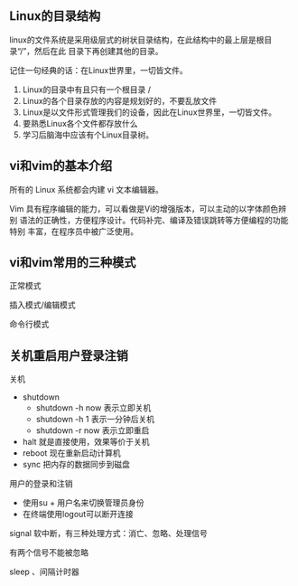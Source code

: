## Linux的目录结构

linux的文件系统是采用级层式的树状目录结构，在此结构中的最上层是根目录“/”，然后在此
目录下再创建其他的目录。

记住一句经典的话：在Linux世界里，一切皆文件。

1. Linux的目录中有且只有一个根目录 /
2. Linux的各个目录存放的内容是规划好的，不要乱放文件
3. Linux是以文件形式管理我们的设备，因此在Linux世界里，一切皆文件。
4. 要熟悉Linux各个文件都存放什么
5. 学习后脑海中应该有个Linux目录树。

## vi和vim的基本介绍

所有的 Linux 系统都会内建 vi 文本编辑器。

Vim 具有程序编辑的能力，可以看做是Vi的增强版本，可以主动的以字体颜色辨别 语法的正确性，方便程序设计。代码补完、编译及错误跳转等方便编程的功能特别 丰富，在程序员中被广泛使用。

## vi和vim常用的三种模式

正常模式

插入模式/编辑模式

命令行模式

## 关机重启用户登录注销

关机

* shutdown
  * shutdown -h now 表示立即关机
  * shutdown -h 1 表示一分钟后关机
  * shutdown -r now 表示立即重启
* halt 就是直接使用，效果等价于关机
* reboot 现在重新启动计算机
* sync 把内存的数据同步到磁盘

用户的登录和注销

* 使用su + 用户名来切换管理员身份
* 在终端使用logout可以断开连接

signal 软中断，有三种处理方式：消亡、忽略、处理信号

有两个信号不能被忽略

sleep 、间隔计时器 
